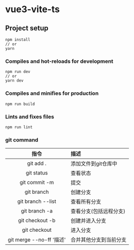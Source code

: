 # vue3-vite-ts

## Project setup
```
npm install
// or
yarn
```

### Compiles and hot-reloads for development
```
npm run dev
// or
yarn dev
```

### Compiles and minifies for production
```
npm run build
```

### Lints and fixes files
```
npm run lint
```

### git command
| 指令 | 描述 |
| :-----: | :---- |
| git add .  | 添加文件到git仓库中 | 
| git status | 查看状态 |
| git commit -m | 提交 |
| git branch <name> | 创建分支 |
| git branch --list | 查看所有分支 |
| git branch -a | 查看分支(包括远程分支) |
| git checkout -b <name> | 创建并进入分支 |
| git checkout <name> | 进入分支|
| git merge --no-ff '描述' <name>| 合并其他分支到当前分支|
